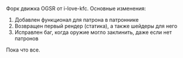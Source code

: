 Форк движка OGSR от i-love-kfc.
Основные изменения:
1) Добавлен функционал для патрона в патроннике
2) Возвращен первый рендер (статика), а также шейдеры для него
3) Исправлен баг, когда оружие могло заклинить, даже если нет патронов

Пока что все.
